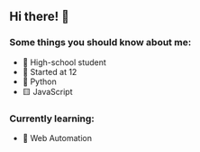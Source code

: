 ## Hi there! 👋

### Some things you should know about me:
- 🏫 High-school student
- 👦 Started at 12
- 🐍 Python
- 🟨 JavaScript

### Currently learning:
- 🤖 Web Automation
